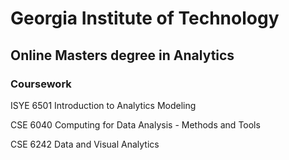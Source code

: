 # Georgia Institute of Technology 
## Online Masters degree in Analytics
### Coursework

<p>ISYE 6501 Introduction to Analytics Modeling</p>

<p>CSE 6040 Computing for Data Analysis - Methods and Tools</p>

<p>CSE 6242 Data and Visual Analytics</p>

